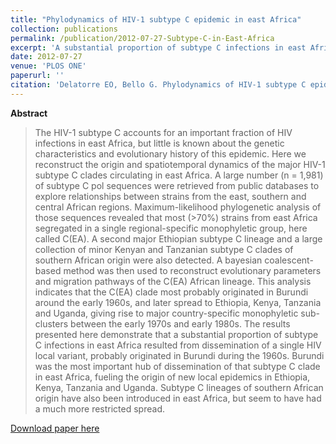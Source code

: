 ```yaml
---
title: "Phylodynamics of HIV-1 subtype C epidemic in east Africa"
collection: publications
permalink: /publication/2012-07-27-Subtype-C-in-East-Africa
excerpt: 'A substantial proportion of subtype C infections in east Africa resulted from dissemination of a single HIV local variant, probably originated in Burundi during the 1960s'
date: 2012-07-27
venue: 'PLOS ONE'
paperurl: ''
citation: 'Delatorre EO, Bello G. Phylodynamics of HIV-1 subtype C epidemic in east Africa. <i>PLoS One.</i> 2012 Jul 27;7(7):e41904.'
---
```


**Abstract**

>The HIV-1 subtype C accounts for an important fraction of HIV infections in east Africa, but little is known about the genetic characteristics and evolutionary history of this epidemic. Here we reconstruct the origin and spatiotemporal dynamics of the major HIV-1 subtype C clades circulating in east Africa. A large number (n = 1,981) of subtype C pol sequences were retrieved from public databases to explore relationships between strains from the east, southern and central African regions. Maximum-likelihood phylogenetic analysis of those sequences revealed that most (>70%) strains from east Africa segregated in a single regional-specific monophyletic group, here called C(EA). A second major Ethiopian subtype C lineage and a large collection of minor Kenyan and Tanzanian subtype C clades of southern African origin were also detected. A bayesian coalescent-based method was then used to reconstruct evolutionary parameters and migration pathways of the C(EA) African lineage. This analysis indicates that the C(EA) clade most probably originated in Burundi around the early 1960s, and later spread to Ethiopia, Kenya, Tanzania and Uganda, giving rise to major country-specific monophyletic sub-clusters between the early 1970s and early 1980s. The results presented here demonstrate that a substantial proportion of subtype C infections in east Africa resulted from dissemination of a single HIV local variant, probably originated in Burundi during the 1960s. Burundi was the most important hub of dissemination of that subtype C clade in east Africa, fueling the origin of new local epidemics in Ethiopia, Kenya, Tanzania and Uganda. Subtype C lineages of southern African origin have also been introduced in east Africa, but seem to have had a much more restricted spread.

[Download paper here](http://dx.plos.org/10.1371/journal.pone.0041904)
